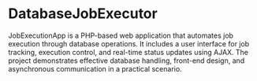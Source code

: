 # DatabaseJobExecutor
JobExecutionApp is a PHP-based web application that automates job execution through database operations. It includes a user interface for job tracking, execution control, and real-time status updates using AJAX. The project demonstrates effective database handling, front-end design, and asynchronous communication in a practical scenario.
